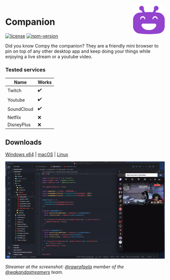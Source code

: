 <img align="right" width="100" src="public/images/compy.svg" />

# Companion

[![license][license-badge]](LICENSE.md)
[![npm-version][npm-version]](https://github.com/brunurd/companion/releases)

Did you know Compy the companion? They are a friendly mini browser to pin on top of any other desktop app and keep doing your things while enjoying a live stream or a youtube video.

### Tested services

|Name|Works|
|-|-|
|Twitch|:heavy_check_mark:|
|Youtube|:heavy_check_mark:|
|SoundCloud|:heavy_check_mark:|
|Netflix|:x:|
|DisneyPlus|:x:|

## Downloads

[Windows x64][win-download] | [macOS][mac-download] | [Linux][linux-download]

![Screenshot][screenshot]

_Streamer at the screenshot: [@rawrafaela](https://www.twitch.tv/rawrafaela) member of the [@wakandastreamers](https://www.twitch.tv/team/wakandastreamers) team._

[screenshot]: public/images/screenshot.gif
[license-badge]: https://img.shields.io/github/license/brunurd/companion
[npm-version]: https://img.shields.io/github/package-json/v/brunurd/companion
[linux-download]: https://github.com/brunurd/companion/releases/download/v1.5.5/Companion-1.5.5.AppImage
[mac-download]: https://github.com/brunurd/companion/releases/download/v1.5.5/Companion-1.5.5.dmg
[win-download]: https://github.com/brunurd/companion/releases/download/v1.5.5/Companion.1.5.5.exe
